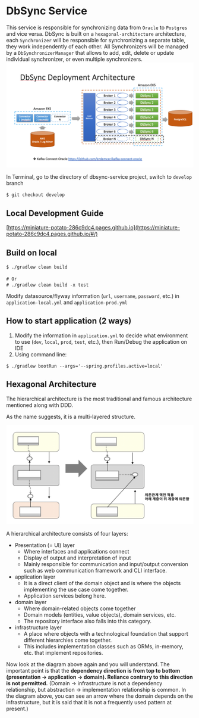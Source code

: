 # DbSync Service 

This service is responsible for synchronizing data from `Oracle` to `Postgres` and vice versa. DbSync is built on a
`hexagonal-architecture` architecture, each `Synchronizer` will be responsible for synchronizing a separate table,
they work independently of each other. All Synchronizers will be managed by a `DbSynchronizerManager` that allows to add,
edit, delete or update individual synchronizer, or even multiple synchronizers.
![DbSync Deployment Architecture](./pictures/dbsync-deployment-architecture.png "Hexagonal Architecture")

In Terminal, go to the directory of dbsync-service project, switch to `develop` branch
```
$ git checkout develop
```

## Local Development Guide

[https://miniature-potato-286c9dc4.pages.github.io](https://miniature-potato-286c9dc4.pages.github.io/#/)

## Build on local
```
$ ./gradlew clean build

# Or
# ./gradlew clean build -x test
```

Modify datasource/flyway information (`url`, `username`, `password`, etc.) in `application-local.yml` and `application-prod.yml`

## How to start application (2 ways)
1. Modify the information in `application.yml` to decide what environment to use (`dev`, `local`, `prod`, `test`, etc.), then Run/Debug the application on IDE 
2. Using command line:

```
$ ./gradlew bootRun --args='--spring.profiles.active=local'
``` 


## Hexagonal Architecture
The hierarchical architecture is the most traditional and famous architecture mentioned along with DDD.

As the name suggests, it is a multi-layered structure.

![Layered Architecture](./pictures/multi-layered-architecture.png "Hexagonal Architecture")

A hierarchical architecture consists of four layers:

- Presentation (= UI) layer
    - Where interfaces and applications connect
    - Display of output and interpretation of input
    - Mainly responsible for communication and input/output conversion such as web communication framework and CLI interface.
- application layer
    - It is a direct client of the domain object and is where the objects implementing the use case come together.
    - Application services belong here.
- domain layer
    - Where domain-related objects come together
    - Domain models (entities, value objects), domain services, etc.
    - The repository interface also falls into this category.
- infrastructure layer
    - A place where objects with a technological foundation that support different hierarchies come together.
    - This includes implementation classes such as ORMs, in-memory, etc. that implement repositories.

Now look at the diagram above again and you will understand.
The important point is that the <b>dependency direction is from top to bottom (presentation -> application -> domain). Reliance contrary to this direction is not permitted.</b> (Domain -> infrastructure is not a dependency relationship, but abstraction -> implementation relationship is common. In the diagram above, you can see an arrow where the domain depends on the infrastructure, but it is said that it is not a frequently used pattern at present.)

